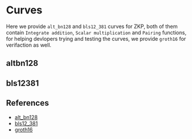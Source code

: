 # Curves

Here we provide `alt_bn128` and `bls12_381` curves for ZKP, both of them contain `Integrate addition`, 
`Scalar multiplication` and `Pairing` functions, for helping devlopers trying and testing the curves, 
we provide `groth16` for verifaction as well.

## altbn128



## bls12381


## References

+ [alt\_bn128][alt_bn128]
+ [bls12\_381][bls12_381]
+ [groth16][groth16]

[alt_bn128]: https://github.com/zcash-hackworks/bn
[bls12_381]: https://github.com/zkcrypto/bls12_381
[groth16]: http://www.zeroknowledgeblog.com/index.php/groth16
